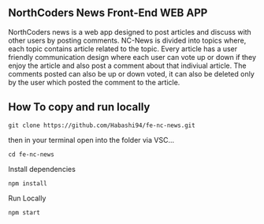 ## NorthCoders News Front-End WEB APP

NorthCoders news is a web app designed to post articles and discuss with other users by posting comments. NC-News is divided into topics where, each topic contains article related to the topic. Every article has a user friendly communication design where each user can vote up or down if they enjoy the article and also post a comment about that indiviual article. The comments posted can also be up or down voted, it can also be deleted only by the user which posted the comment to the article.

## How To copy and run locally

```
git clone https://github.com/Habashi94/fe-nc-news.git
```

then in your terminal open into the folder via VSC...

```
cd fe-nc-news
```
Install dependencies
```
npm install
```
Run Locally
```
npm start
```